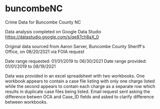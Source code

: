 # buncombeNC
Crime Data for Buncombe County NC

Data analysis completed on Google Data Studio
https://datastudio.google.com/s/qe87ch8aX_0

Original data sourced from Aaron Sarver, Buncombe County Sheriff's Office, on 08/20/2021 via FOIA request

Date range requested: 01/01/2019 to 06/30/2021
Date range provided: 01/01/2019 to 08/19/2021

Data was provided in an excel spreadsheet with two workbooks. One workbook appears to contain a case file listing with only one charge listed while the second appears to contain each charge as a separate row which results in duplicate case files being listed. Email request sent asking the difference betwen OCA and Case_ID fields and asked to clarify difference between workbooks.
